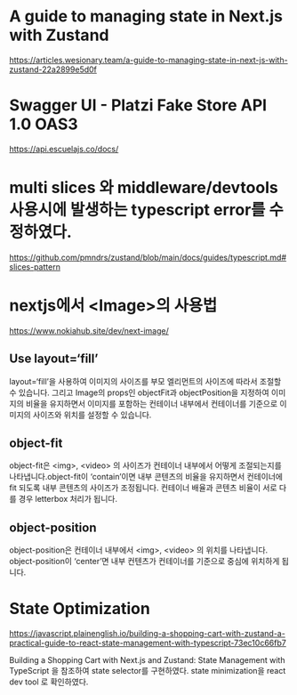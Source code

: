 # A guide to managing state in Next.js with Zustand

https://articles.wesionary.team/a-guide-to-managing-state-in-next-js-with-zustand-22a2899e5d0f

# Swagger UI - Platzi Fake Store API 1.0 OAS3

https://api.escuelajs.co/docs/

# multi slices 와 middleware/devtools 사용시에 발생하는 typescript error를 수정하였다.

https://github.com/pmndrs/zustand/blob/main/docs/guides/typescript.md#slices-pattern

# nextjs에서 <Image\>의 사용법

https://www.nokiahub.site/dev/next-image/

## Use layout=‘fill’

layout=‘fill’을 사용하여 이미지의 사이즈를 부모 엘리먼트의 사이즈에 따라서 조절할 수 있습니다.
그리고 Image의 props인 objectFit과 objectPosition을 지정하여 이미지의 비율을 유지하면서 이미지를 포함하는 컨테이너 내부에서 컨테이너를 기준으로 이미지의 사이즈와 위치를 설정할 수 있습니다.

## object-fit

object-fit은 <img\>, <video\> 의 사이즈가 컨테이너 내부에서 어떻게 조절되는지를 나타냅니다.object-fit이 ‘contain’이면 내부 콘텐츠의 비율을 유지하면서 컨테이너에 fit 되도록 내부 콘텐츠의 사이즈가 조정됩니다. 컨테이너 배율과 콘텐츠 비율이 서로 다를 경우 letterbox 처리가 됩니다.

## object-position

object-position은 컨테이너 내부에서 <img\>, <video\> 의 위치를 나타냅니다.
object-position이 ‘center’면 내부 컨텐츠가 컨테이너를 기준으로 중심에 위치하게 됩니다.

# State Optimization

https://javascript.plainenglish.io/building-a-shopping-cart-with-zustand-a-practical-guide-to-react-state-management-with-typescript-73ec10c66fb7

Building a Shopping Cart with Next.js and Zustand: State Management with TypeScript
을 참조하여 state selector를 구현하였다. state minimization을 react dev tool 로 확인하였다.
